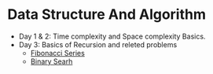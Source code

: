 # Data Structure And Algorithm
- Day 1 & 2: Time complexity and Space complexity Basics.
- Day 3: Basics of Recursion and releted problems
  - [Fibonacci Series](https://github.com/sandeepsahanicodes/Data-Structure-Algorithm/blob/main/src/main/java/com/week1/recursion/FibonacciNumber.java)
  - [Binary Searh](https://github.com/sandeepsahanicodes/Data-Structure-Algorithm/blob/main/src/main/java/com/week1/recursion/problems/BinarySearch.java)
